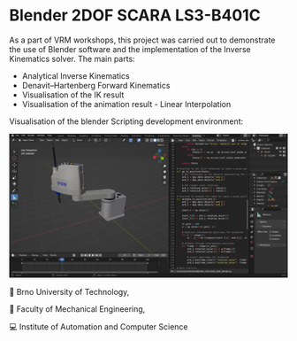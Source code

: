 # Blender 2DOF SCARA LS3-B401C

As a part of VRM workshops, this project was carried out to demonstrate the use of Blender software and the implementation of the Inverse Kinematics solver. The main parts:

* Analytical Inverse Kinematics
* Denavit–Hartenberg Forward Kinematics
* Visualisation of the IK result
* Visualisation of the animation result - Linear Interpolation

Visualisation of the blender Scripting development environment:

![ex](examle.png) 

:red_circle: Brno University of Technology,

:large_blue_circle: Faculty of Mechanical Engineering,

:computer: Institute of Automation and Computer Science